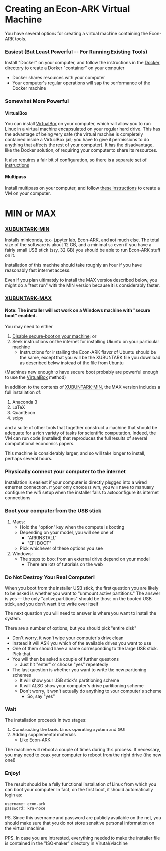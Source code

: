 # Creating an Econ-ARK Virtual Machine

You have several options for creating a virtual machine containing the Econ-ARK tools.

### Easiest (But Least Powerful -- For Running Existing Tools)

Install "Docker" on your computer, and follow the instructions in the [Docker](https://github.com/econ-ark/econ-ark-tools/tree/master/Virtual/Docker) directory to create a Docker "container" on your computer

* Docker shares resources with your computer
* Your computer's regular operations will sap the performance of the Docker machine
	
### Somewhat More Powerful 

#### VirtualBox

You can install [VirtualBox](https://virtualbox.org) on your computer, which will allow you to run Linux in a virtual machine encapsulated on your regular hard drive.  This has the advantage of being very safe (the virtual machine is completely contained inside a VirtualBox jail; you have to give it permissions to do anything that affects the rest of your computer). It has the disadvantage, like the Docker solution, of requiring your computer to share its resources.

It also requires a fair bit of configuration, so there is a separate [set 
of instructions](https://github.com/econ-ark/econ-ark-tools/tree/master/Virtual/Machine/VirtualBox)


#### Multipass

Install multipass on your computer, and follow [these instructions](https://github.com/econ-ark/econ-ark-tools/tree/master/Virtual/multipass.md) to create a VM on your computer.

# MIN or MAX

### [XUBUNTARK-MIN](https://drive.google.com/drive/folders/1WVs4TpsMrB8erCIykymzMYmYtxvTjtwk)

Installs miniconda, tex- jupyter lab, Econ-ARK, and not much else. The total size
of the software is about 12 GB, and a minimal so even if you have a fairly small USB
stick (say, 32 GB) you should be able to run Econ-ARK stuff on it.

Installation of this machine should take roughly an hour if you have reasonably
fast internet access.

Even if you plan ultimately to install the MAX version described below, you might
do a "test run" with the MIN version because it is considerably faster.

### [XUBUNTARK-MAX](https://drive.google.com/drive/u/5/folders/1FjI6ORW45gNKVpLe_-NuZxF61T4i-0kD)

#### Note: The installer will not work on a Windows machine with "secure boot" enabled.  

You may need to either
1. [Disable secure-boot on your machine](https://www.google.com/search?q=how+do+i+disable+secure+boot+in+BIOS); or
1. Seek instructions on the internet for installing Ubuntu on your particular machine
    * Instructions for installing the Econ-ARK flavor of Ubuntu should be the same, except that you will be the XUBUNTARK file you download as described below instead of the file from Ubuntu

(Machines new enough to have secure boot probably are powerful enough to use the [VirtualBox](https://github.com/econ-ark/econ-ark-tools/tree/master/Virtual/Machine/VirtualBox) method)

In addition to the contents of [XUBUNTARK-MIN](#XUBUNTARK-MIN), the MAX version includes a full installation of:

1. Anaconda 3
1. LaTeX
1. QuantEcon
1. scipy

and a suite of other tools that together construct a machine that
should be adequate for a rich variety of tasks for scientific
computation. Indeed, the VM can run code (installed) that reproduces
the full results of several computational economics papers.

This machine is considerably larger, and so will take longer to install, perhaps
several hours.

### Physically connect your computer to the internet

Installation is easiest if your computer is directly plugged into a 
wired ethernet connection. If your only choice is wifi, you will have to
manually configure the wifi setup when the installer fails to autoconfigure
its internet connections

### Boot your computer from the USB stick

1. Macs:
   * Hold the "option" key when the compute is booting
   * Depending on your model, you will see one of
      * "ARKINSTALL"
	  * "EFI BOOT"
   * Pick whichever of these options you see
1. Windows:
   * The steps to boot from an external drive depend on your model
       * There are lots of tutorials on the web
	  
### Do Not Destroy Your Real Computer!

When you boot from the installer USB stick, the first question you are likely to be asked is whether you want to "unmount active partitions." The answer is yes -- the only "active partitions" should be those on the booted USB stick, and you don't want it to write over itself

The next question you will need to answer is where you want to install the system.

There are a number of options, but you should pick "entire disk"

* Don't worry, it won't wipe your computer's drive clean
* Instead it will ASK you which of the available drives you want to use
* One of them should have a name corresponding to the large USB stick. Pick that.
* You will then be asked a couple of further questions
   * Just hit "enter" or choose "yes" repeatedly
* The last question is whether you want to write the new partioning schemes 
  * It will show your USB stick's partitioning scheme
  * It will ALSO show your computer's drive partitioning scheme 
  * Don't worry, it won't actually do anything to your computer's scheme
      * So, say "yes"
		  
### Wait

The installation proceeds in two stages:

1. Constructing the basic Linux operating system and GUI
1. Adding supplemental materials
   * Like Econ-ARK
   
The machine will reboot a couple of times during this process. If necessary, you may need to coax your computer to reboot from the right drive (the new one!)

### Enjoy!

The result should be a fully functional installation of Linux from which you can boot your computer. In fact, on the first boot, it should automatically login as:



    username: econ-ark
    password: kra-noce




PS. Since this username and password are publicly available on the net, you should make sure that you do not store sensitive personal information on the virtual machine.

PPS. In case you are interested, everything needed to make the installer file is contained in the "ISO-maker" directory in Virutal/Machine
